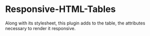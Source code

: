 Responsive-HTML-Tables
==================

Along with its stylesheet, this plugin adds to the table, the attributes necessary to render it responsive.